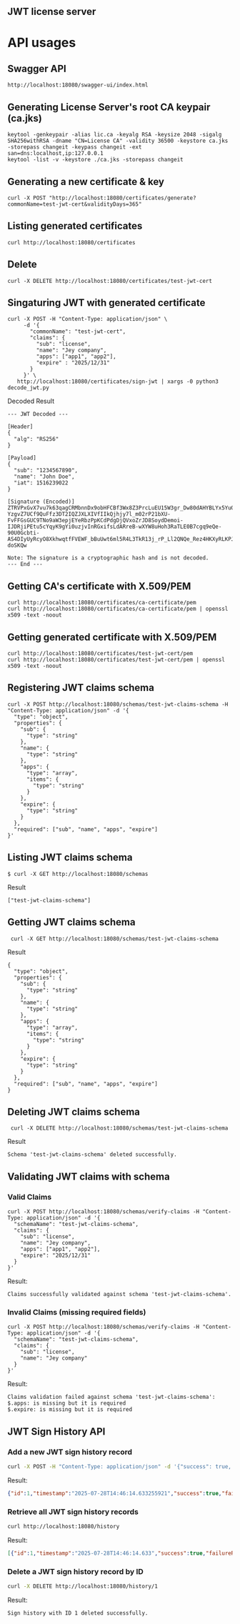 JWT license server
---

# API usages

## Swagger API
``
http://localhost:18080/swagger-ui/index.html
``

## Generating License Server's root CA keypair (ca.jks)
```
keytool -genkeypair -alias lic.ca -keyalg RSA -keysize 2048 -sigalg SHA256withRSA -dname "CN=License CA" -validity 36500 -keystore ca.jks -storepass changeit -keypass changeit -ext san=dns:localhost,ip:127.0.0.1
keytool -list -v -keystore ./ca.jks -storepass changeit
```

## Generating a new certificate & key
```
curl -X POST "http://localhost:18080/certificates/generate?commonName=test-jwt-cert&validityDays=365"
```

## Listing generated certificates
```
curl http://localhost:18080/certificates
```

## Delete
```
curl -X DELETE http://localhost:18080/certificates/test-jwt-cert
```

## Singaturing JWT with generated certificate
```
curl -X POST -H "Content-Type: application/json" \
     -d '{
       "commonName": "test-jwt-cert",
       "claims": {
         "sub": "license",
         "name": "Jey company",
         "apps": ["app1", "app2"],
         "expire" : "2025/12/31"
       }
     }' \
   http://localhost:18080/certificates/sign-jwt | xargs -0 python3 decode_jwt.py
```

Decoded Result 
```
--- JWT Decoded ---

[Header]
{
  "alg": "RS256"
}

[Payload]
{
  "sub": "1234567890",
  "name": "John Doe",
  "iat": 1516239022
}

[Signature (Encoded)]
ZTRVPxGvX7vu7k63qagCRMbnnDx9obHFCBf3Wx8Z3PrcLuEU15W3gr_Dw80dAHYBLYx5YuOF-YzgvZ7UCf9QuFfz3DT2IQZJXLXIVfIIkQjhjy7l_m02rP21bXU-FvFFGsGUC9TNo9aW3epjEYeRbzPpKCdPdgDjQVxoZrJD8SoydDemoi-IJDRjiPEtu5cYqyK9gYi0uzjvInRGxifsLdARreB-wXYW8uHoh3RaTLE0B7cgq9eQe-90U0Gcbti-AS4DIyUyRcyO8XkhwqtfFVEWF_bBuUwt6ml5R4L3TkR13j_rP_Ll2QNQe_Rez4HKXyRLKPJ5aOq6oh6-doSKQw

Note: The signature is a cryptographic hash and is not decoded.
--- End ---
```

## Getting CA's certificate with X.509/PEM 
```
curl http://localhost:18080/certificates/ca-certificate/pem
curl http://localhost:18080/certificates/ca-certificate/pem | openssl x509 -text -noout
```

## Getting generated certificate with X.509/PEM
```
curl http://localhost:18080/certificates/test-jwt-cert/pem
curl http://localhost:18080/certificates/test-jwt-cert/pem | openssl x509 -text -noout
```

## Registering JWT claims schema 
```
curl -X POST http://localhost:18080/schemas/test-jwt-claims-schema -H "Content-Type: application/json" -d '{
  "type": "object",
  "properties": {
    "sub": {
      "type": "string"
    },
    "name": {
      "type": "string"
    },
    "apps": {
      "type": "array",
      "items": {
        "type": "string"
      }
    },
    "expire": {
      "type": "string"
    }
  },
  "required": ["sub", "name", "apps", "expire"]
}' 
```

## Listing JWT claims schema 
```
$ curl -X GET http://localhost:18080/schemas
```

Result
```
["test-jwt-claims-schema"]
```

## Getting JWT claims schema
```
 curl -X GET http://localhost:18080/schemas/test-jwt-claims-schema
```
Result
```
{
  "type": "object",
  "properties": {
    "sub": {
      "type": "string"
    },
    "name": {
      "type": "string"
    },
    "apps": {
      "type": "array",
      "items": {
        "type": "string"
      }
    },
    "expire": {
      "type": "string"
    }
  },
  "required": ["sub", "name", "apps", "expire"]
}
```

## Deleting JWT claims schema
```
 curl -X DELETE http://localhost:18080/schemas/test-jwt-claims-schema
```
Result
```
Schema 'test-jwt-claims-schema' deleted successfully.
```

## Validating JWT claims with schema

### Valid Claims
```
curl -X POST http://localhost:18080/schemas/verify-claims -H "Content-Type: application/json" -d '{
  "schemaName": "test-jwt-claims-schema",
  "claims": {
    "sub": "license",
    "name": "Jey company",
    "apps": ["app1", "app2"],
    "expire": "2025/12/31"
  }
}'
```
Result:
```
Claims successfully validated against schema 'test-jwt-claims-schema'.
```

### Invalid Claims (missing required fields)
```
curl -X POST http://localhost:18080/schemas/verify-claims -H "Content-Type: application/json" -d '{
  "schemaName": "test-jwt-claims-schema",
  "claims": {
    "sub": "license",
    "name": "Jey company"
  }
}'
```
Result:
```
Claims validation failed against schema 'test-jwt-claims-schema':
$.apps: is missing but it is required
$.expire: is missing but it is required
```

## JWT Sign History API

### Add a new JWT sign history record
```bash
curl -X POST -H "Content-Type: application/json" -d '{"success": true, "originalJwt": "test.jwt.original", "signedJwtResult": "test.jwt.signed"}' http://localhost:18080/history
```
Result:
```json
{"id":1,"timestamp":"2025-07-28T14:46:14.633255921","success":true,"failureReason":null,"originalJwt":"test.jwt.original","signedJwtResult":"test.jwt.signed"}
```

### Retrieve all JWT sign history records
```bash
curl http://localhost:18080/history
```
Result:
```json
[{"id":1,"timestamp":"2025-07-28T14:46:14.633","success":true,"failureReason":null,"originalJwt":"test.jwt.original","signedJwtResult":"test.jwt.signed"}]
```

### Delete a JWT sign history record by ID
```bash
curl -X DELETE http://localhost:18080/history/1
```
Result:
```
Sign history with ID 1 deleted successfully.
```

```